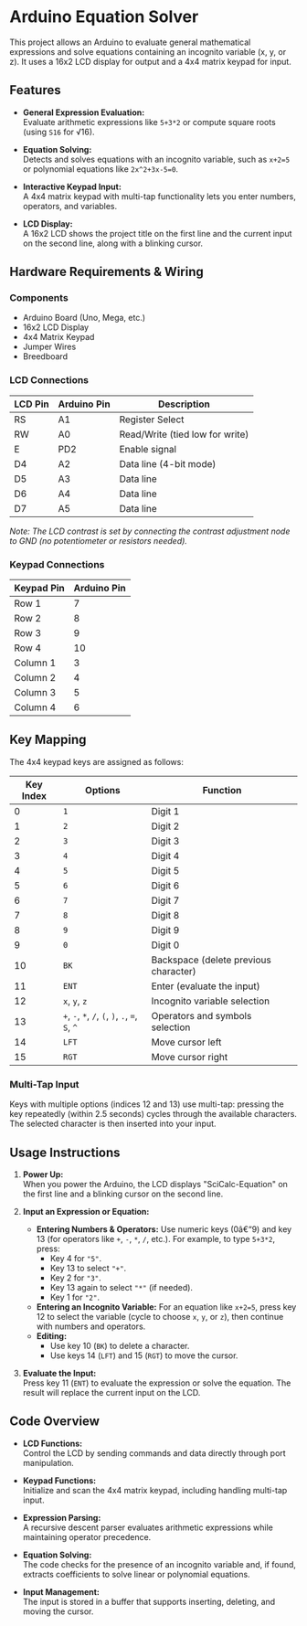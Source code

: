 # Arduino Equation Solver

This project allows an Arduino to evaluate general mathematical expressions and solve equations containing an incognito variable (x, y, or z). It uses a 16x2 LCD display for output and a 4x4 matrix keypad for input.

## Features

- **General Expression Evaluation:**  
  Evaluate arithmetic expressions like `5+3*2` or compute square roots (using `S16` for √16).

- **Equation Solving:**  
  Detects and solves equations with an incognito variable, such as `x+2=5` or polynomial equations like `2x^2+3x-5=0`.

- **Interactive Keypad Input:**  
  A 4x4 matrix keypad with multi-tap functionality lets you enter numbers, operators, and variables.

- **LCD Display:**  
  A 16x2 LCD shows the project title on the first line and the current input on the second line, along with a blinking cursor.

## Hardware Requirements & Wiring

### Components
- Arduino Board (Uno, Mega, etc.)
- 16x2 LCD Display
- 4x4 Matrix Keypad
- Jumper Wires
- Breedboard

### LCD Connections

| LCD Pin | Arduino Pin | Description                         |
|---------|-------------|-------------------------------------|
| RS      | A1          | Register Select                     |
| RW      | A0          | Read/Write (tied low for write)     |
| E       | PD2         | Enable signal                       |
| D4      | A2          | Data line (4-bit mode)              |
| D5      | A3          | Data line                           |
| D6      | A4          | Data line                           |
| D7      | A5          | Data line                           |

*Note: The LCD contrast is set by connecting the contrast adjustment node to GND (no potentiometer or resistors needed).*

### Keypad Connections

| Keypad Pin | Arduino Pin |
|------------|-------------|
| Row 1      | 7           |
| Row 2      | 8           |
| Row 3      | 9           |
| Row 4      | 10          |
| Column 1   | 3           |
| Column 2   | 4           |
| Column 3   | 5           |
| Column 4   | 6           |

## Key Mapping

The 4x4 keypad keys are assigned as follows:

| **Key Index** | **Options**                                                   | **Function**                                |
|---------------|---------------------------------------------------------------|---------------------------------------------|
| 0             | `1`                                                           | Digit 1                                     |
| 1             | `2`                                                           | Digit 2                                     |
| 2             | `3`                                                           | Digit 3                                     |
| 3             | `4`                                                           | Digit 4                                     |
| 4             | `5`                                                           | Digit 5                                     |
| 5             | `6`                                                           | Digit 6                                     |
| 6             | `7`                                                           | Digit 7                                     |
| 7             | `8`                                                           | Digit 8                                     |
| 8             | `9`                                                           | Digit 9                                     |
| 9             | `0`                                                           | Digit 0                                     |
| 10            | `BK`                                                          | Backspace (delete previous character)       |
| 11            | `ENT`                                                         | Enter (evaluate the input)                  |
| 12            | `x`, `y`, `z`                                                 | Incognito variable selection                |
| 13            | `+`, `-`, `*`, `/`, `(`, `)`, `.`, `=`, `S`, `^`               | Operators and symbols selection             |
| 14            | `LFT`                                                         | Move cursor left                            |
| 15            | `RGT`                                                         | Move cursor right                           |

### Multi-Tap Input
Keys with multiple options (indices 12 and 13) use multi-tap: pressing the key repeatedly (within 2.5 seconds) cycles through the available characters. The selected character is then inserted into your input.

## Usage Instructions

1. **Power Up:**  
   When you power the Arduino, the LCD displays "SciCalc-Equation" on the first line and a blinking cursor on the second line.

2. **Input an Expression or Equation:**  
   - **Entering Numbers & Operators:** Use numeric keys (0â€“9) and key 13 (for operators like `+`, `-`, `*`, `/`, etc.). For example, to type `5+3*2`, press:
     - Key 4 for `"5"`.
     - Key 13 to select `"+"`.
     - Key 2 for `"3"`.
     - Key 13 again to select `"*"` (if needed).
     - Key 1 for `"2"`.
   - **Entering an Incognito Variable:** For an equation like `x+2=5`, press key 12 to select the variable (cycle to choose `x`, `y`, or `z`), then continue with numbers and operators.
   - **Editing:**  
     - Use key 10 (`BK`) to delete a character.
     - Use keys 14 (`LFT`) and 15 (`RGT`) to move the cursor.

3. **Evaluate the Input:**  
   Press key 11 (`ENT`) to evaluate the expression or solve the equation. The result will replace the current input on the LCD.

## Code Overview

- **LCD Functions:**  
  Control the LCD by sending commands and data directly through port manipulation.

- **Keypad Functions:**  
  Initialize and scan the 4x4 matrix keypad, including handling multi-tap input.

- **Expression Parsing:**  
  A recursive descent parser evaluates arithmetic expressions while maintaining operator precedence.

- **Equation Solving:**  
  The code checks for the presence of an incognito variable and, if found, extracts coefficients to solve linear or polynomial equations.

- **Input Management:**  
  The input is stored in a buffer that supports inserting, deleting, and moving the cursor.

